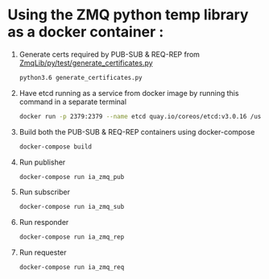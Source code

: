 # Using the ZMQ python temp library as a docker container :

1. Generate certs required by PUB-SUB & REQ-REP from [ZmqLib/py/test/generate_certificates.py](ZmqLib/py/test/generate_certificates.py)

    ```sh
    python3.6 generate_certificates.py
    ```

2. Have etcd running as a service from docker image by running this command in a separate terminal

    ```sh
    docker run -p 2379:2379 --name etcd quay.io/coreos/etcd:v3.0.16 /usr/local/bin/etcd -advertise-client-urls http://0.0.0.0:2379 -listen-client-urls http://0.0.0.0:2379
    ```

3. Build both the PUB-SUB & REQ-REP containers using docker-compose

    ```sh
    docker-compose build
    ```

4. Run publisher

    ```sh
    docker-compose run ia_zmq_pub
    ```

5. Run subscriber

    ```sh
    docker-compose run ia_zmq_sub
    ```

6. Run responder

    ```sh
    docker-compose run ia_zmq_rep
    ```

7. Run requester

    ```sh
    docker-compose run ia_zmq_req
    ```
